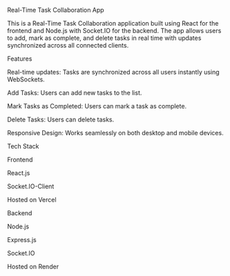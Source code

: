 Real-Time Task Collaboration App

This is a Real-Time Task Collaboration application built using React for the frontend and Node.js with Socket.IO for the backend. The app allows users to add, mark as complete, and delete tasks in real time with updates synchronized across all connected clients.

Features

Real-time updates: Tasks are synchronized across all users instantly using WebSockets.

Add Tasks: Users can add new tasks to the list.

Mark Tasks as Completed: Users can mark a task as complete.

Delete Tasks: Users can delete tasks.

Responsive Design: Works seamlessly on both desktop and mobile devices.

Tech Stack

Frontend

React.js

Socket.IO-Client

Hosted on Vercel

Backend

Node.js

Express.js

Socket.IO

Hosted on Render
